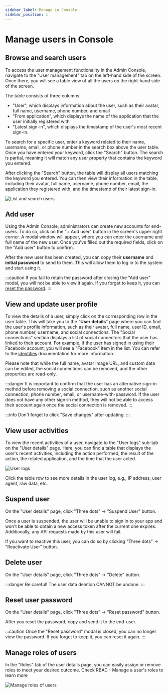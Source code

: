 ```yaml
---
sidebar_label: Manage in Console
sidebar_position: 1
---
```


<head>
  <link rel="canonical" href="https://docs.logto.io/user-management/manage-users/#manage-via-logto-console" />
</head>

# Manage users in Console

## Browse and search users

To access the user management functionality in the Admin Console, navigate to the "User management" tab on the left-hand side of the screen. Once there, you will see a table view of all the users on the right-hand side of the screen.

The table consists of three columns:

- "User", which displays information about the user, such as their avatar, full name, username, phone number, and email
- "From application", which displays the name of the application that the user initially registered with
- "Latest sign-in", which displays the timestamp of the user's most recent sign-in.

To search for a specific user, enter a keyword related to their name, username, email, or phone number in the search box above the user table. Once you have entered your keyword, click the "Search" button. The search is partial, meaning it will match any user property that contains the keyword you entered.

After clicking the "Search" button, the table will display all users matching the keyword you entered. You can then view their information in the table, including their avatar, full name, username, phone number, email, the application they registered with, and the timestamp of their latest sign-in.

![List and search users](./assets/list-and-search-users.png)

## Add user

Using the Admin Console, administrators can create new accounts for end-users. To do so, click on the "+ Add user" button in the screen's upper right corner. A modal window will appear, where you can enter the username and full name of the new user. Once you've filled out the required fields, click on the "Add user" button to confirm.

After the new user has been created, you can copy their **username** and **initial password** to send to them. This will allow them to log in to the system and start using it.

:::caution
If you fail to retain the password after closing the "Add user" modal, you will not be able to view it again. If you forget to keep it, you can [reset the password](#reset-user-password).
:::

## View and update user profile

To view the details of a user, simply click on the corresponding row in the user table. This will take you to the "**User details**" page where you can find the user's profile information, such as their avatar, full name, user ID, email, phone number, username, and social connections. The "Social connections" section displays a list of social connectors that the user has linked to their account. For example, if the user has signed in using their Facebook account, you will see a "Facebook" item in the list. You can refer to the [identities](https://docs.logto.io/docs/references/users/social-identities) documentation for more information.

Please note that while the full name, avatar image URL, and custom data can be edited, the social connections can be removed, and the other properties are read-only.

:::danger
It is important to confirm that the user has an alternative sign-in method before removing a social connection, such as another social connection, phone number, email, or username-with-password. If the user does not have any other sign-in method, they will not be able to access their account again once the social connection is removed.
:::

:::info
Don't forget to click "Save changes" after updating.
:::

## View user activities

To view the recent activities of a user, navigate to the "User logs" sub-tab on the "User details" page. Here, you can find a table that displays the user's recent activities, including the action performed, the result of the action, the related application, and the time that the user acted.

![User logs](./assets/user-logs.png)

Click the table row to see more details in the user log, e.g., IP address, user agent, raw data, etc.

## Suspend user

On the "User details" page, click "Three dots" -> "Suspend User" button.

Once a user is suspended, the user will be unable to sign in to your app and won't be able to obtain a new access token after the current one expires. Additionally, any API requests made by this user will fail.

If you want to reactive this user, you can do so by clicking "Three dots" -> "Reactivate User" button.

## Delete user

On the "User details" page, click "Three dots" -> "Delete" button.

:::danger
Be careful! The user data deletion CANNOT be undone.
:::

## Reset user password

On the "User details" page, click "Three dots" -> "Reset password" button.

After you reset the password, copy and send it to the end-user.

:::caution
Once the "Reset password" modal is closed, you can no longer view the password.
If you forget to keep it, you can reset it again.
:::

## Manage roles of users

In the "Roles" tab of the user details page, you can easily assign or remove roles to meet your desired outcome. Check RBAC - Manage a user's roles to learn more

![Manage roles of users](./assets/manage-roles-users.png)
